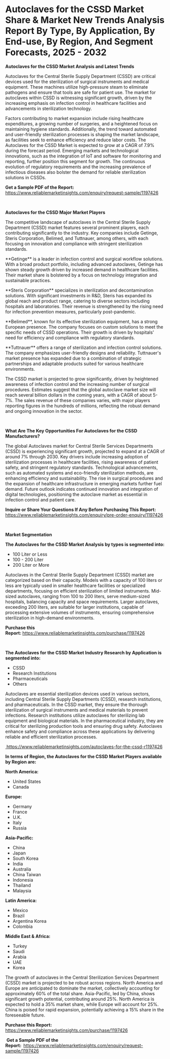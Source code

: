 <p><h1>Autoclaves for the CSSD Market Share & Market New Trends Analysis Report By Type, By Application, By End-use, By Region, And Segment Forecasts, 2025 - 2032</h1></p><p><strong>Autoclaves for the CSSD Market Analysis and Latest Trends</strong></p>
<p><p>Autoclaves for the Central Sterile Supply Department (CSSD) are critical devices used for the sterilization of surgical instruments and medical equipment. These machines utilize high-pressure steam to eliminate pathogens and ensure that tools are safe for patient use. The market for autoclaves within CSSD is witnessing significant growth, driven by the increasing emphasis on infection control in healthcare facilities and advancements in sterilization technology.</p><p>Factors contributing to market expansion include rising healthcare expenditures, a growing number of surgeries, and a heightened focus on maintaining hygiene standards. Additionally, the trend toward automated and user-friendly sterilization processes is shaping the market landscape, as facilities seek to enhance efficiency and reduce labor costs. The Autoclaves for the CSSD Market is expected to grow at a CAGR of 7.9% during the forecast period. Emerging markets and technological innovations, such as the integration of IoT and software for monitoring and reporting, further position this segment for growth. The continuous evolution of regulatory requirements and the increasing prevalence of infectious diseases also bolster the demand for reliable sterilization solutions in CSSDs.</p></p>
<p><strong>Get a Sample PDF of the Report:&nbsp;</strong> <a href="https://www.reliablemarketinsights.com/enquiry/request-sample/1197426?utm_campaign=3250&utm_medium=2&utm_source=Github&utm_content=ia&utm_term=14042025&utm_id=autoclaves-for-the-cssd">https://www.reliablemarketinsights.com/enquiry/request-sample/1197426</a></p>
<p>&nbsp;</p>
<p><strong>Autoclaves for the CSSD Major Market Players</strong></p>
<p><p>The competitive landscape of autoclaves in the Central Sterile Supply Department (CSSD) market features several prominent players, each contributing significantly to the industry. Key companies include Getinge, Steris Corporation, Belimed, and Tuttnauer, among others, with each focusing on innovation and compliance with stringent sterilization standards.</p><p>**Getinge** is a leader in infection control and surgical workflow solutions. With a broad product portfolio, including advanced autoclaves, Getinge has shown steady growth driven by increased demand in healthcare facilities. Their market share is bolstered by a focus on technology integration and sustainable practices.</p><p>**Steris Corporation** specializes in sterilization and decontamination solutions. With significant investments in R&D, Steris has expanded its global reach and product range, catering to diverse sectors including hospitals and laboratories. Their revenue is strengthened by the rising need for infection prevention measures, particularly post-pandemic.</p><p>**Belimed**, known for its effective sterilization equipment, has a strong European presence. The company focuses on custom solutions to meet the specific needs of CSSD operations. Their growth is driven by hospitals' need for efficiency and compliance with regulatory standards.</p><p>**Tuttnauer** offers a range of sterilization and infection control solutions. The company emphasizes user-friendly designs and reliability. Tuttnauer's market presence has expanded due to a combination of strategic partnerships and adaptable products suited for various healthcare environments.</p><p>The CSSD market is projected to grow significantly, driven by heightened awareness of infection control and the increasing number of surgical procedures. Estimates suggest that the global autoclave market size will reach several billion dollars in the coming years, with a CAGR of about 5-7%. The sales revenue of these companies varies, with major players reporting figures in the hundreds of millions, reflecting the robust demand and ongoing innovation in the sector.</p></p>
<p>&nbsp;</p>
<p><strong>What Are The Key Opportunities For Autoclaves for the CSSD Manufacturers?</strong></p>
<p><p>The global Autoclaves market for Central Sterile Services Departments (CSSD) is experiencing significant growth, projected to expand at a CAGR of around 7% through 2030. Key drivers include increasing adoption of sterilization processes in healthcare facilities, rising awareness of patient safety, and stringent regulatory standards. Technological advancements, such as automated systems and eco-friendly sterilization methods, are enhancing efficiency and sustainability. The rise in surgical procedures and the expansion of healthcare infrastructure in emerging markets further fuel demand. Future outlook indicates continued innovation and integration of digital technologies, positioning the autoclave market as essential in infection control and patient care.</p></p>
<p><strong>Inquire or Share Your Questions If Any Before Purchasing This Report:</strong> <a href="https://www.reliablemarketinsights.com/enquiry/pre-order-enquiry/1197426?utm_campaign=3250&utm_medium=2&utm_source=Github&utm_content=ia&utm_term=14042025&utm_id=autoclaves-for-the-cssd">https://www.reliablemarketinsights.com/enquiry/pre-order-enquiry/1197426</a></p>
<p>&nbsp;</p>
<p><strong>Market Segmentation</strong></p>
<p><strong>The Autoclaves for the CSSD Market Analysis by types is segmented into:</strong></p>
<p><ul><li>100 Liter or Less</li><li>100 - 200 Liter</li><li>200 Liter or More</li></ul></p>
<p><p>Autoclaves in the Central Sterile Supply Department (CSSD) market are categorized based on their capacity. Models with a capacity of 100 liters or less are typically used in smaller healthcare facilities or specialized departments, focusing on efficient sterilization of limited instruments. Mid-sized autoclaves, ranging from 100 to 200 liters, serve medium-sized hospitals, balancing capacity and space requirements. Larger autoclaves, exceeding 200 liters, are suitable for larger institutions, capable of processing extensive volumes of instruments, ensuring comprehensive sterilization in high-demand environments.</p></p>
<p><strong>Purchase this Report:&nbsp;</strong><a href="https://www.reliablemarketinsights.com/purchase/1197426?utm_campaign=3250&utm_medium=2&utm_source=Github&utm_content=ia&utm_term=14042025&utm_id=autoclaves-for-the-cssd">https://www.reliablemarketinsights.com/purchase/1197426</a></p>
<p>&nbsp;</p>
<p><strong>The Autoclaves for the CSSD Market Industry Research by Application is segmented into:</strong></p>
<p><ul><li>CSSD</li><li>Research Institutions</li><li>Pharmaceuticals</li><li>Others</li></ul></p>
<p><p>Autoclaves are essential sterilization devices used in various sectors, including Central Sterile Supply Departments (CSSD), research institutions, and pharmaceuticals. In the CSSD market, they ensure the thorough sterilization of surgical instruments and medical materials to prevent infections. Research institutions utilize autoclaves for sterilizing lab equipment and biological materials. In the pharmaceutical industry, they are critical for sterilizing production tools and ensuring drug safety. Autoclaves enhance safety and compliance across these applications by delivering reliable and efficient sterilization processes.</p></p>
<p><a href="https://www.reliablemarketinsights.com/autoclaves-for-the-cssd-r1197426?utm_campaign=3250&utm_medium=2&utm_source=Github&utm_content=ia&utm_term=14042025&utm_id=autoclaves-for-the-cssd">&nbsp;https://www.reliablemarketinsights.com/autoclaves-for-the-cssd-r1197426</a></p>
<p><strong>In terms of Region, the Autoclaves for the CSSD Market Players available by Region are:</strong></p>
<p>
    <p> <strong> North America: </strong>
        <ul>
            <li>United States</li>
            <li>Canada</li>
        </ul>
        </p> 
    <p> <strong> Europe: </strong>
        <ul>
            <li>Germany</li>
            <li>France</li>
            <li>U.K.</li>
            <li>Italy</li>
            <li>Russia</li>
        </ul>
        </p> 
    <p> <strong> Asia-Pacific: </strong>
        <ul>
            <li>China</li>
            <li>Japan</li>
            <li>South Korea</li>
            <li>India</li>
            <li>Australia</li>
            <li>China Taiwan</li>
            <li>Indonesia</li>
            <li>Thailand</li>
            <li>Malaysia</li>
        </ul>
        </p> 
    <p> <strong> Latin America: </strong>
        <ul>
            <li>Mexico</li>
            <li>Brazil</li>
            <li>Argentina Korea</li>
            <li>Colombia</li>
        </ul>
        </p> 
    <p> <strong> Middle East & Africa: </strong>
        <ul>
            <li>Turkey</li>
            <li>Saudi</li>
            <li>Arabia</li>
            <li>UAE</li>
            <li>Korea</li>
        </ul>
    </p>
    </p>
<p><p>The growth of autoclaves in the Central Sterilization Services Department (CSSD) market is projected to be robust across regions. North America and Europe are anticipated to dominate the market, collectively accounting for approximately 60% of the total share. Asia-Pacific, led by China, shows significant growth potential, contributing around 25%. North America is expected to hold a 35% market share, while Europe will account for 25%. China is poised for rapid expansion, potentially achieving a 15% share in the foreseeable future.</p></p>
<p><strong>Purchase this Report: </strong><a href="https://www.reliablemarketinsights.com/purchase/1197426?utm_campaign=3250&utm_medium=2&utm_source=Github&utm_content=ia&utm_term=14042025&utm_id=autoclaves-for-the-cssd">https://www.reliablemarketinsights.com/purchase/1197426</a></p>
<p>&nbsp;<strong>Get a Sample PDF of the Report:&nbsp;&nbsp;</strong><a href="https://www.reliablemarketinsights.com/enquiry/request-sample/1197426?utm_campaign=3250&utm_medium=2&utm_source=Github&utm_content=ia&utm_term=14042025&utm_id=autoclaves-for-the-cssd">https://www.reliablemarketinsights.com/enquiry/request-sample/1197426</a></p>
<p><strong></strong></p>
<p><p></p><p></p><p></p></p>